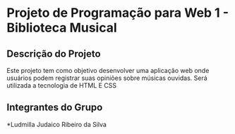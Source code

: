 # Projeto de Programação para Web 1 - Biblioteca Musical

## Descrição do Projeto

Este projeto tem como objetivo desenvolver uma aplicação web onde usuários podem registrar suas opiniões sobre músicas ouvidas. Será utilizada a tecnologia de HTML E CSS

## Integrantes do Grupo

*Ludmilla Judaico Ribeiro da Silva
